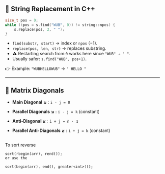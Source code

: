 


## 🔹 String Replacement in C++

```cpp
size_t pos = 0;
while ((pos = s.find("WUB", 0)) != string::npos) {
    s.replace(pos, 3, " ");
}
```

* `find(substr, start)` → index or `npos` (−1).
* `replace(pos, len, str)` → replaces substring.
* ⚠ Restarting search from `0` works here since `"WUB" → " "`.
* Usually safer: `s.find("WUB", pos+1)`.

👉 Example: `"WUBHELLOWUB"` → `" HELLO "`

---

## 🔹 Matrix Diagonals

* **Main Diagonal ↘️** : `i - j = 0`

* **Parallel Diagonals ↘️** : `i - j = k` (constant)

* **Anti-Diagonal ↙️** : `i + j = n - 1`

* **Parallel Anti-Diagonals ↙️** : `i + j = k` (constant)






##


To sort reverse

    sort(rbegin(arr), rend());
    or use the

    sort(begin(arr), end(), greater<int>());



